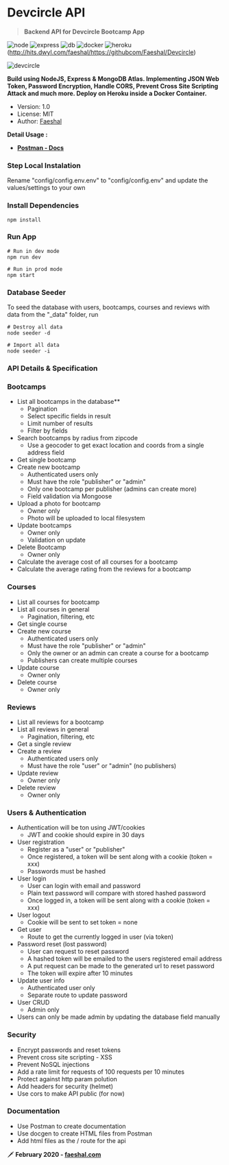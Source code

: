 # Devcircle API
> **Backend API for Devcircle Bootcamp App**

![node](https://img.shields.io/badge/NodeJS-12.15-brightgreen) ![express](https://img.shields.io/badge/Express-4.17.1-lightgrey) ![db](https://img.shields.io/badge/MongoDB-4.2.0-yellowgreen) ![docker](https://img.shields.io/badge/Docker%20-19.03.05-blue) ![heroku](https://img.shields.io/badge/Deploy-Heroku-orange) (http://hits.dwyl.com/faeshal/https://githubcom/Faeshal/Devcircle)

![devcircle](https://i.postimg.cc/x8SPTXnR/devcircle.jpg)



**Build using NodeJS, Express & MongoDB Atlas. Implementing JSON Web Token, Password Encryption, Handle CORS, Prevent Cross Site Scripting Attack and much more. Deploy on Heroku inside a Docker Container.**
- Version: 1.0
- License: MIT
- Author: [Faeshal](https://faeshal.com)

**Detail Usage :** 
* **[Postman - Docs](https://www.getpostman.com/collections/b06797f227fb8ec694f4)**

### **Step Local Instalation** 
Rename "config/config.env.env" to "config/config.env" and update the values/settings to your own

### Install Dependencies

```
npm install
```

### Run App

```
# Run in dev mode
npm run dev

# Run in prod mode
npm start
```

### Database Seeder

To seed the database with users, bootcamps, courses and reviews with data from the "\_data" folder, run

```
# Destroy all data
node seeder -d

# Import all data
node seeder -i
```

### **API Details & Specification**
### Bootcamps
- List all bootcamps in the database**
   * Pagination
   * Select specific fields in result
   * Limit number of results
   * Filter by fields
- Search bootcamps by radius from zipcode
  * Use a geocoder to get exact location and coords from a single address field
- Get single bootcamp
- Create new bootcamp
  * Authenticated users only
  * Must have the role "publisher" or "admin"
  * Only one bootcamp per publisher (admins can create more)
  * Field validation via Mongoose
- Upload a photo for bootcamp
  * Owner only
  * Photo will be uploaded to local filesystem
- Update bootcamps
  * Owner only
  * Validation on update
- Delete Bootcamp
  * Owner only
- Calculate the average cost of all courses for a bootcamp
- Calculate the average rating from the reviews for a bootcamp

### Courses
- List all courses for bootcamp
- List all courses in general
  * Pagination, filtering, etc
- Get single course
- Create new course
  * Authenticated users only
  * Must have the role "publisher" or "admin"
  * Only the owner or an admin can create a course for a bootcamp
  * Publishers can create multiple courses
- Update course
  * Owner only
- Delete course
  * Owner only
  
### Reviews
- List all reviews for a bootcamp
- List all reviews in general
  * Pagination, filtering, etc
- Get a single review
- Create a review
  * Authenticated users only
  * Must have the role "user" or "admin" (no publishers)
- Update review
  * Owner only
- Delete review
  * Owner only

### Users & Authentication
- Authentication will be ton using JWT/cookies
  * JWT and cookie should expire in 30 days
- User registration
  * Register as a "user" or "publisher"
  * Once registered, a token will be sent along with a cookie (token = xxx)
  * Passwords must be hashed
- User login
  * User can login with email and password
  * Plain text password will compare with stored hashed password
  * Once logged in, a token will be sent along with a cookie (token = xxx)
- User logout
  * Cookie will be sent to set token = none
- Get user
  * Route to get the currently logged in user (via token)
- Password reset (lost password)
  * User can request to reset password
  * A hashed token will be emailed to the users registered email address
  * A put request can be made to the generated url to reset password
  * The token will expire after 10 minutes
- Update user info
  * Authenticated user only
  * Separate route to update password
- User CRUD
  * Admin only
- Users can only be made admin by updating the database field manually

### **Security**
- Encrypt passwords and reset tokens
- Prevent cross site scripting - XSS
- Prevent NoSQL injections
- Add a rate limit for requests of 100 requests per 10 minutes
- Protect against http param polution
- Add headers for security (helmet)
- Use cors to make API public (for now)

### **Documentation**
- Use Postman to create documentation
- Use docgen to create HTML files from Postman
- Add html files as the / route for the api


🗡 **February 2020 - [faeshal.com](https://faeshal.com)**




